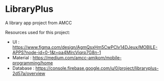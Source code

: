 # LibraryPlus

A library app project from AMCC

Resources used for this project:

- UI : https://www.figma.com/design/AgmQsxHm5CwPClv14DJeux/MOBILE-APPS?node-id=0-1&t=pa4MIrcViqrp7G8n-1
- Material : https://medium.com/amcc-amikom/mobile-programming/home
- Database : https://console.firebase.google.com/u/0/project/libraryplus-2d57a/overview